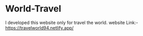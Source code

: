 # World-Travel
I developed this website only for travel the world. website Link:- https://travelworld94.netlify.app/
